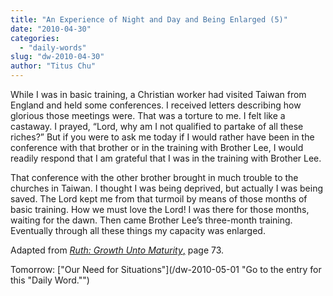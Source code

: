 ```yaml
---
title: "An Experience of Night and Day and Being Enlarged (5)"
date: "2010-04-30"
categories: 
  - "daily-words"
slug: "dw-2010-04-30"
author: "Titus Chu"
---
```


While I was in basic training, a Christian worker had visited Taiwan from England and held some conferences. I received letters describing how glorious those meetings were. That was a torture to me. I felt like a castaway. I prayed, “Lord, why am I not qualified to partake of all these riches?” But if you were to ask me today if I would rather have been in the conference with that brother or in the training with Brother Lee, I would readily respond that I am grateful that I was in the training with Brother Lee.

That conference with the other brother brought in much trouble to the churches in Taiwan. I thought I was being deprived, but actually I was being saved. The Lord kept me from that turmoil by means of those months of basic training. How we must love the Lord! I was there for those months, waiting for the dawn. Then came Brother Lee’s three-month training. Eventually through all these things my capacity was enlarged.

Adapted from [_Ruth: Growth Unto Maturity_,](/book-ruth/ "Go to the listing for this book.") page 73.

Tomorrow: ["Our Need for Situations"](/dw-2010-05-01 "Go to the entry for this "Daily Word."")
